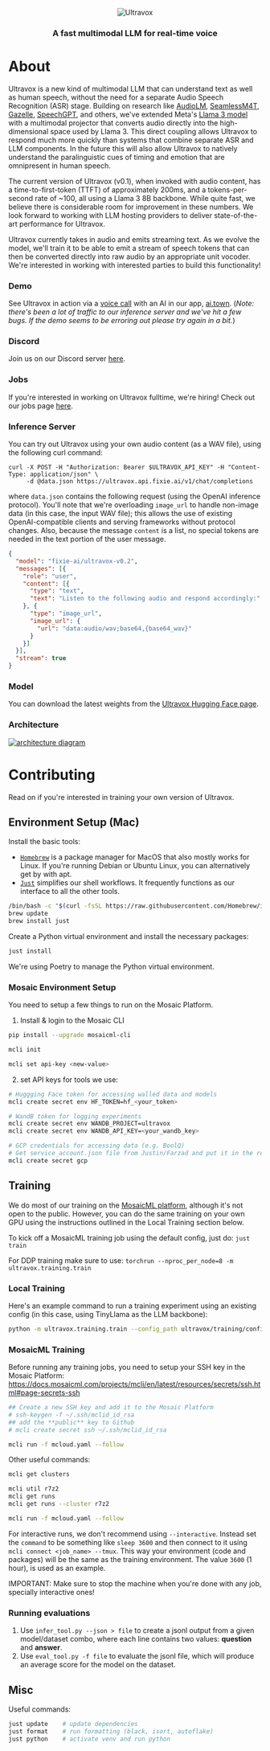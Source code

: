 <p align="center">
  <picture>
    <img alt="Ultravox" src="https://zfmrfvimiaqahezndsse.supabase.co/storage/v1/object/public/images/custom/Introducing%20Ultravox%20Wide.jpg">
  </picture>
</p>

<h3 align="center">
A fast multimodal LLM for real-time voice
</h3>

# About

Ultravox is a new kind of multimodal LLM that can understand text as well as human speech, without the need for a separate Audio Speech Recognition (ASR) stage. Building on research like [AudioLM](https://arxiv.org/abs/2209.03143), [SeamlessM4T](https://ai.meta.com/blog/seamless-m4t/), [Gazelle](https://tincans.ai/slm), [SpeechGPT](https://github.com/0nutation/SpeechGPT/tree/main/speechgpt), and others, we've extended Meta's [Llama 3 model](https://llama.meta.com/llama3/) with a multimodal projector that converts audio directly into the high-dimensional space used by Llama 3. This direct coupling allows Ultravox to respond much more quickly than systems that combine separate ASR and LLM components. In the future this will also allow Ultravox to natively understand the paralinguistic cues of timing and emotion that are omnipresent in human speech.

The current version of Ultravox (v0.1), when invoked with audio content, has a time-to-first-token (TTFT) of approximately 200ms, and a tokens-per-second rate of ~100, all using a Llama 3 8B backbone. While quite fast, we believe there is considerable room for improvement in these numbers. We look forward to working with LLM hosting providers to deliver state-of-the-art performance for Ultravox.

Ultravox currently takes in audio and emits streaming text. As we evolve the model, we'll train it to be able to emit a stream of speech tokens that can then be converted directly into raw audio by an appropriate unit vocoder. We're interested in working with interested parties to build this functionality!

### Demo

See Ultravox in action via a [voice call](https://www.ai.town/characters/a90fcca3-53c0-4111-b30a-4984883a23ef) with an AI in our app, [ai.town](https://ai.town).
(*Note: there's been a lot of traffic to our inference server and we've hit a few bugs. If the demo seems to be erroring out please try again in a bit.*)

### Discord

Join us on our Discord server [here](https://discord.gg/Qw6KHxv8YB).

### Jobs

If you're interested in working on Ultravox fulltime, we're hiring! Check out our jobs page [here](https://www.notion.so/fixieai/Careers-at-Fixie-fc1a7ace4c1e42a8886065bc397aba2d).

### Inference Server

You can try out Ultravox using your own audio content (as a WAV file), using the following curl command:

```shell
curl -X POST -H "Authorization: Bearer $ULTRAVOX_API_KEY" -H "Content-Type: application/json" \
     -d @data.json https://ultravox.api.fixie.ai/v1/chat/completions
```

where `data.json` contains the following request (using the OpenAI inference protocol). You'll note that we're overloading `image_url` to handle non-image data (in this case, the input WAV file); this allows the use of existing OpenAI-compatible clients and serving frameworks without protocol changes. Also, because the message `content` is a list, no special tokens are needed in the text portion of the user message.

```json
{ 
  "model": "fixie-ai/ultravox-v0.2",
  "messages": [{ 
    "role": "user",
    "content": [{
      "type": "text",
      "text": "Listen to the following audio and respond accordingly:"
    }, {
      "type": "image_url",
      "image_url": {
        "url": "data:audio/wav;base64,{base64_wav}"
      }
    }]
  }],
  "stream": true
}
```

### Model

You can download the latest weights from the [Ultravox Hugging Face page](https://huggingface.co/fixie-ai/ultravox-v0_2).

### Architecture

[![architecture diagram](https://raw.githubusercontent.com/fixie-ai/ultravox/main/docs/assets/Ultravox%20Model%20Architecture.svg)](https://docs.google.com/presentation/d/1ey81xuuMzrJaBwztb_Rq24Cit37GQokD2aAes_KkGVI/edit)

# Contributing

Read on if you're interested in training your own version of Ultravox.

## Environment Setup (Mac)

Install the basic tools:

- [`Homebrew`](https://brew.sh) is a package manager for MacOS that also mostly works for Linux. If you're running Debian or Ubuntu Linux, you can alternatively get by with apt.
- [`Just`](https://just.systems/man/en/) simplifies our shell workflows. It frequently functions as our interface to all the other tools.

```bash
/bin/bash -c "$(curl -fsSL https://raw.githubusercontent.com/Homebrew/install/HEAD/install.sh)"
brew update
brew install just
```

Create a Python virtual environment and install the necessary packages:

```bash
just install
```

We're using Poetry to manage the Python virtual environment.

### Mosaic Environment Setup

You need to setup a few things to run on the Mosaic Platform.

1. Install & login to the Mosaic CLI

```bash
pip install --upgrade mosaicml-cli

mcli init

mcli set api-key <new-value>
```

2. set API keys for tools we use:

```bash
# Huggging Face token for accessing walled data and models
mcli create secret env HF_TOKEN=hf_<your_token>

# WandB token for logging experiments
mcli create secret env WANDB_PROJECT=ultravox
mcli create secret env WANDB_API_KEY=<your_wandb_key>

# GCP credentials for accessing data (e.g. BoolQ)
# Get service_account.json file from Justin/Farzad and put it in the root dir, then
mcli create secret gcp
```

## Training

We do most of our training on the [MosaicML platform](https://docs.mosaicml.com), although it's not open to the public. However, you can do the same training on your own GPU using the instructions outlined in the Local Training section below.

To kick off a MosaicML training job using the default config, just do:
`just train`

For DDP training make sure to use:
`torchrun --nproc_per_node=8 -m ultravox.training.train`

### Local Training

Here's an example command to run a training experiment using an existing config (in this case, using TinyLlama as the LLM backbone):

```bash
python -m ultravox.training.train --config_path ultravox/training/configs/asr_tinyllama.yaml  --data_set 'dummy' --device cpu --batch_size 1  --exp_name <give_your_experiment_a_name>
```

### MosaicML Training

Before running any training jobs, you need to setup your SSH key in the Mosaic Platform: https://docs.mosaicml.com/projects/mcli/en/latest/resources/secrets/ssh.html#page-secrets-ssh

```bash
## Create a new SSH key and add it to the Mosaic Platform
# ssh-keygen -f ~/.ssh/mclid_id_rsa
## add the **public** key to Github
# mcli create secret ssh ~/.ssh/mclid_id_rsa

mcli run -f mcloud.yaml --follow
```

Other useful commands:

```bash
mcli get clusters

mcli util r7z2
mcli get runs
mcli get runs --cluster r7z2

mcli run -f mcloud.yaml --follow
```

For interactive runs, we don't recommend using `--interactive`. Instead set the `command` to be something like
`sleep 3600` and then connect to it using `mcli connect <job_name> --tmux`.
This way your environment (code and packages) will be the same as the training environment.
The value `3600` (1 hour), is used as an example.

IMPORTANT: Make sure to stop the machine when you're done with any job, specially interactive ones!

### Running evaluations

1. Use `infer_tool.py --json > file` to create a jsonl output from a given model/dataset combo, where each line contains two values: **question** and **answer**.
2. Use `eval_tool.py -f file` to evaluate the jsonl file, which will produce an average score for the model on the dataset.

## Misc

Useful commands:

```bash
just update    # update dependencies
just format    # run formatting (black, isort, autoflake)
just python    # activate venv and run python
```
